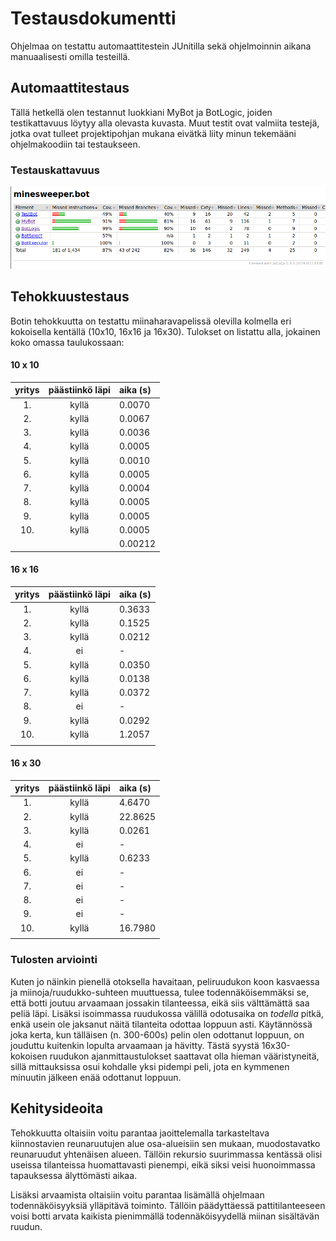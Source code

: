 # Testausdokumentti

Ohjelmaa on testattu automaattitestein JUnitilla sekä ohjelmoinnin aikana manuaalisesti omilla testeillä.

## Automaattitestaus

Tällä hetkellä olen testannut luokkiani MyBot ja BotLogic, joiden testikattavuus löytyy alla olevasta kuvasta. Muut testit ovat valmiita testejä, jotka ovat tulleet projektipohjan mukana eivätkä liity minun tekemääni ohjelmakoodiin tai testaukseen.

### Testauskattavuus

<img src="https://github.com/hackinen/Miinaharavaratkaisija/blob/master/dokumentaatio/misc/testikattavuus-vko5.png" width="750">


## Tehokkuustestaus

Botin tehokkuutta on testattu miinaharavapelissä olevilla kolmella eri kokoisella kentällä (10x10, 16x16 ja 16x30). Tulokset on listattu alla, jokainen koko omassa taulukossaan:

#### 10 x 10

| yritys | päästiinkö läpi | aika (s) |
|:------:|:----------:|:--------|
| 1. | kyllä | 0.0070 |
| 2. | kyllä | 0.0067 |
| 3. | kyllä | 0.0036 |
| 4. | kyllä | 0.0005 |
| 5. | kyllä | 0.0010 |
| 6. | kyllä | 0.0005 |
| 7. | kyllä | 0.0004 |
| 8. | kyllä | 0.0005 |
| 9. | kyllä | 0.0005 |
| 10. | kyllä | 0.0005 |
| | | 0.00212|

#### 16 x 16

| yritys | päästiinkö läpi | aika (s) |
|:------:|:----------:|:--------|
| 1. | kyllä | 0.3633 |
| 2. | kyllä | 0.1525 |
| 3. | kyllä | 0.0212 |
| 4. | ei | - |
| 5. | kyllä | 0.0350 |
| 6. | kyllä | 0.0138 |
| 7. | kyllä | 0.0372 |
| 8. | ei | - |
| 9. | kyllä | 0.0292 |
| 10. | kyllä | 1.2057 |
| | | |

#### 16 x 30

| yritys | päästiinkö läpi | aika (s) |
|:------:|:----------:|:--------|
| 1. | kyllä | 4.6470 |
| 2. | kyllä | 22.8625 |
| 3. | kyllä | 0.0261 |
| 4. | ei | - |
| 5. | kyllä | 0.6233 |
| 6. | ei | - |
| 7. | ei | - |
| 8. | ei | - |
| 9. | ei | - |
| 10. | kyllä | 16.7980 |
| | | |


### Tulosten arviointi

Kuten jo näinkin pienellä otoksella havaitaan, peliruudukon koon kasvaessa ja miinoja/ruudukko-suhteen muuttuessa, tulee todennäköisemmäksi se, että botti joutuu arvaamaan jossakin tilanteessa, eikä siis välttämättä saa peliä läpi. Lisäksi isoimmassa ruudukossa välillä odotusaika on _todella_ pitkä, enkä usein ole jaksanut näitä tilanteita odottaa loppuun asti. Käytännössä joka kerta, kun tälläisen (n. 300-600s) pelin olen odottanut loppuun, on jouduttu kuitenkin lopulta arvaamaan ja hävitty. Tästä syystä 16x30-kokoisen ruudukon ajanmittaustulokset saattavat olla hieman vääristyneitä, sillä mittauksissa osui kohdalle yksi pidempi peli, jota en kymmenen minuutin jälkeen enää odottanut loppuun.

## Kehitysideoita

Tehokkuutta oltaisiin voitu parantaa jaoittelemalla tarkasteltava kiinnostavien reunaruutujen alue osa-alueisiin sen mukaan, muodostavatko reunaruudut yhtenäisen alueen. Tällöin rekursio suurimmassa kentässä olisi useissa tilanteissa huomattavasti pienempi, eikä siksi veisi huonoimmassa tapauksessa älyttömästi aikaa.

Lisäksi arvaamista oltaisiin voitu parantaa lisämällä ohjelmaan todennäköisyyksiä ylläpitävä toiminto. Tällöin päädyttäessä pattitilanteeseen voisi botti arvata kaikista pienimmällä todennäköisyydellä miinan sisältävän ruudun.

